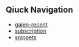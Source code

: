 ## Qiuck Navigation

 - [gaien-recent](https://github.com/keidarcy/gaien-base-recently-viewed)
 - [subscription](https://github.com/keidarcy/subscription)
 - [snippets](https://github.com/keidarcy/snippets)
